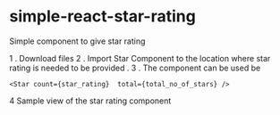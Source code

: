 # simple-react-star-rating
Simple component to give star rating

1 . Download files 
2 . Import Star Component to the location where star rating is needed to be provided .
3 . The component can be used be 

    <Star count={star_rating}  total={total_no_of_stars} />
                    
                 
 4 Sample view of the star rating component
      
      

                    
                    
                 

